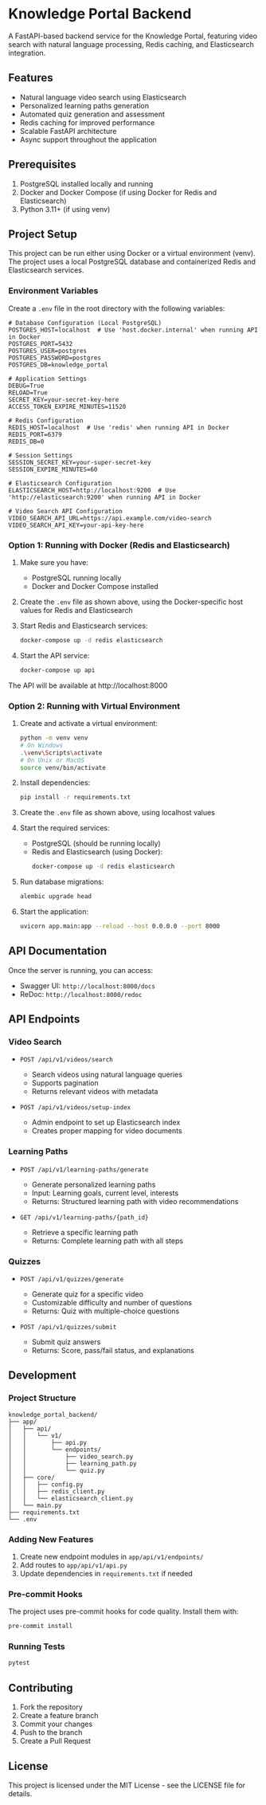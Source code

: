 # Knowledge Portal Backend

A FastAPI-based backend service for the Knowledge Portal, featuring video search with natural language processing, Redis caching, and Elasticsearch integration.

## Features

- Natural language video search using Elasticsearch
- Personalized learning paths generation
- Automated quiz generation and assessment
- Redis caching for improved performance
- Scalable FastAPI architecture
- Async support throughout the application

## Prerequisites

1. PostgreSQL installed locally and running
2. Docker and Docker Compose (if using Docker for Redis and Elasticsearch)
3. Python 3.11+ (if using venv)

## Project Setup

This project can be run either using Docker or a virtual environment (venv). The project uses a local PostgreSQL database and containerized Redis and Elasticsearch services.

### Environment Variables

Create a `.env` file in the root directory with the following variables:

```env
# Database Configuration (Local PostgreSQL)
POSTGRES_HOST=localhost  # Use 'host.docker.internal' when running API in Docker
POSTGRES_PORT=5432
POSTGRES_USER=postgres
POSTGRES_PASSWORD=postgres
POSTGRES_DB=knowledge_portal

# Application Settings
DEBUG=True
RELOAD=True
SECRET_KEY=your-secret-key-here
ACCESS_TOKEN_EXPIRE_MINUTES=11520

# Redis Configuration
REDIS_HOST=localhost  # Use 'redis' when running API in Docker
REDIS_PORT=6379
REDIS_DB=0

# Session Settings
SESSION_SECRET_KEY=your-super-secret-key
SESSION_EXPIRE_MINUTES=60

# Elasticsearch Configuration
ELASTICSEARCH_HOST=http://localhost:9200  # Use 'http://elasticsearch:9200' when running API in Docker

# Video Search API Configuration
VIDEO_SEARCH_API_URL=https://api.example.com/video-search
VIDEO_SEARCH_API_KEY=your-api-key-here
```

### Option 1: Running with Docker (Redis and Elasticsearch)

1. Make sure you have:
   - PostgreSQL running locally
   - Docker and Docker Compose installed

2. Create the `.env` file as shown above, using the Docker-specific host values for Redis and Elasticsearch

3. Start Redis and Elasticsearch services:
   ```bash
   docker-compose up -d redis elasticsearch
   ```

4. Start the API service:
   ```bash
   docker-compose up api
   ```

The API will be available at http://localhost:8000

### Option 2: Running with Virtual Environment

1. Create and activate a virtual environment:
   ```bash
   python -m venv venv
   # On Windows
   .\venv\Scripts\activate
   # On Unix or MacOS
   source venv/bin/activate
   ```

2. Install dependencies:
   ```bash
   pip install -r requirements.txt
   ```

3. Create the `.env` file as shown above, using localhost values

4. Start the required services:
   - PostgreSQL (should be running locally)
   - Redis and Elasticsearch (using Docker):
     ```bash
     docker-compose up -d redis elasticsearch
     ```

5. Run database migrations:
   ```bash
   alembic upgrade head
   ```

6. Start the application:
   ```bash
   uvicorn app.main:app --reload --host 0.0.0.0 --port 8000
   ```

## API Documentation

Once the server is running, you can access:
- Swagger UI: `http://localhost:8000/docs`
- ReDoc: `http://localhost:8000/redoc`

## API Endpoints

### Video Search

- `POST /api/v1/videos/search`
  - Search videos using natural language queries
  - Supports pagination
  - Returns relevant videos with metadata

- `POST /api/v1/videos/setup-index`
  - Admin endpoint to set up Elasticsearch index
  - Creates proper mapping for video documents

### Learning Paths

- `POST /api/v1/learning-paths/generate`
  - Generate personalized learning paths
  - Input: Learning goals, current level, interests
  - Returns: Structured learning path with video recommendations

- `GET /api/v1/learning-paths/{path_id}`
  - Retrieve a specific learning path
  - Returns: Complete learning path with all steps

### Quizzes

- `POST /api/v1/quizzes/generate`
  - Generate quiz for a specific video
  - Customizable difficulty and number of questions
  - Returns: Quiz with multiple-choice questions

- `POST /api/v1/quizzes/submit`
  - Submit quiz answers
  - Returns: Score, pass/fail status, and explanations

## Development

### Project Structure

```
knowledge_portal_backend/
├── app/
│   ├── api/
│   │   └── v1/
│   │       ├── api.py
│   │       └── endpoints/
│   │           ├── video_search.py
│   │           ├── learning_path.py
│   │           └── quiz.py
│   ├── core/
│   │   ├── config.py
│   │   ├── redis_client.py
│   │   └── elasticsearch_client.py
│   └── main.py
├── requirements.txt
└── .env
```

### Adding New Features

1. Create new endpoint modules in `app/api/v1/endpoints/`
2. Add routes to `app/api/v1/api.py`
3. Update dependencies in `requirements.txt` if needed

### Pre-commit Hooks

The project uses pre-commit hooks for code quality. Install them with:
```bash
pre-commit install
```

### Running Tests

```bash
pytest
```

## Contributing

1. Fork the repository
2. Create a feature branch
3. Commit your changes
4. Push to the branch
5. Create a Pull Request

## License

This project is licensed under the MIT License - see the LICENSE file for details. 